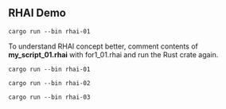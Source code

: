 ## RHAI Demo

```
cargo run --bin rhai-01
```

To understand RHAI concept better, comment contents of 
**my_script_01.rhai** with for1_01.rhai and run the Rust crate again.

```
cargo run --bin rhai-01
```

```
cargo run --bin rhai-02

cargo run --bin rhai-03
```



